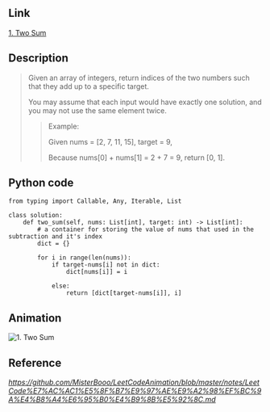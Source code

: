 ## Link
[1. Two Sum](http://206.81.6.248:12306/leetcode/two-sum/description)

## Description

>Given an array of integers, return indices of the two numbers such that they add up to a specific target.
>
>You may assume that each input would have exactly one solution, and you may not use the same element twice.
>
>>Example:
>>
>>Given nums = [2, 7, 11, 15], target = 9,
>>
>>Because nums[0] + nums[1] = 2 + 7 = 9,
>>return [0, 1].


## Python code
```
from typing import Callable, Any, Iterable, List

class solution:
    def two_sum(self, nums: List[int], target: int) -> List[int]:
        # a container for storing the value of nums that used in the subtraction and it's index
        dict = {}

        for i in range(len(nums)):
            if target-nums[i] not in dict:
                dict[nums[i]] = i

            else:
                return [dict[target-nums[i]], i]
```

## Animation
![1. Two Sum](https://camo.githubusercontent.com/29a0c9632dec1ab5233d23ea43c3da7b3ab6008a/68747470733a2f2f6275636b65742d313235373132363534392e636f732e61702d6775616e677a686f752e6d7971636c6f75642e636f6d2f32303138313032383232313035352e676966)

## Reference
*https://github.com/MisterBooo/LeetCodeAnimation/blob/master/notes/LeetCode%E7%AC%AC1%E5%8F%B7%E9%97%AE%E9%A2%98%EF%BC%9A%E4%B8%A4%E6%95%B0%E4%B9%8B%E5%92%8C.md*
